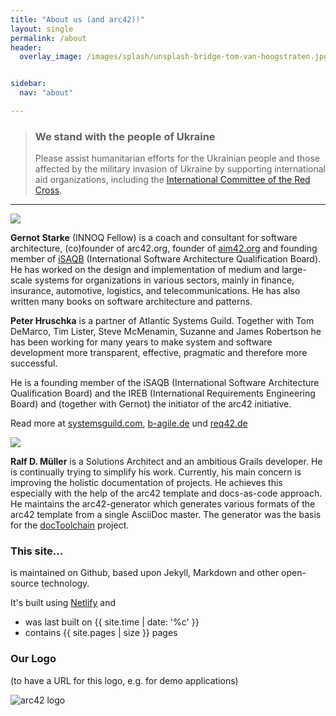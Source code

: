 ```yaml
---
title: "About us (and arc42)!"
layout: single
permalink: /about
header:
  overlay_image: /images/splash/unsplash-bridge-tom-van-hoogstraten.jpg


sidebar:
  nav: "about"

---
```


<div class="ua-background" markdown="1">

>### We stand with the people of Ukraine <span class="parent"><span class="ua-text"><i class="fas fa-heart children"></i></span><span class="ua-size children"><i class="fas fa-heart beat heart children"></i></span></span>
>
>Please assist humanitarian efforts for the Ukrainian people and those affected by the military invasion of Ukraine by supporting international aid organizations, including the [International Committee of the Red Cross](https://www.icrc.org/en).

</div>

<hr>

![](/images/about/peter+gernot.jpg)

**Gernot Starke** (INNOQ Fellow) is a coach and consultant for software architecture, (co)founder of arc42.org, founder of [aim42.org](https://aim42.org) and founding member of [iSAQB](https://isaqb.org) (International Software Architecture Qualification Board).
He has worked on the design and implementation of medium and large-scale systems for organizations in various sectors, mainly in finance, insurance, automotive, logistics, and telecommunications. He has also written many books on software architecture and patterns.

**Peter Hruschka** is a partner of Atlantic Systems Guild. Together with Tom DeMarco, Tim Lister, Steve McMenamin, Suzanne and James Robertson he has been working for many years to make system and software development more transparent, effective, pragmatic and therefore more successful.

He is a founding member of the iSAQB (International Software Architecture Qualification Board) and the IREB (International Requirements Engineering Board) and (together with Gernot) the initiator of the arc42 initiative.

Read more at [systemsguild.com](https://systemsguild.com), [b-agile.de](https://b-agile.de) und [req42.de](https://req42.de)

![](/images/about/Ralf-Mueller.jpg)

**Ralf D. Müller** is a Solutions Architect and an ambitious Grails developer. He is continually trying to simplify his work. Currently, his main concern is improving the holistic documentation of projects. He achieves this especially with the help of the arc42 template and docs-as-code approach. He maintains the arc42-generator which generates various formats of the arc42 template from a single AsciiDoc master. The generator was the basis for the [docToolchain](https://doctoolchain.github.io/docToolchain/) project.



### This site...

is maintained on Github, based upon Jekyll, Markdown and other open-source
technology.

It's built using [Netlify](https://www.netlify.com/) and

* was last built on {{ site.time | date: '%c' }}
* contains {{ site.pages | size }} pages

### Our Logo
(to have a URL for this logo, e.g. for demo applications)

![arc42 logo](/images/about/arc42-logo-medium.jpg)

